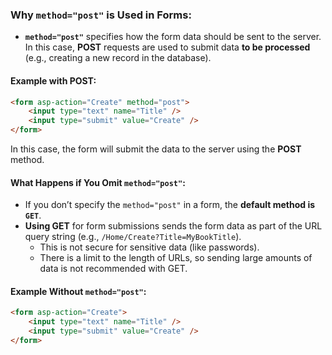 ### **Why `method="post"` is Used in Forms**:

- **`method="post"`** specifies how the form data should be sent to the server. In this case, **POST** requests are used to submit data **to be processed** (e.g., creating a new record in the database).

#### Example with POST:

```HTML
<form asp-action="Create" method="post">
    <input type="text" name="Title" />
    <input type="submit" value="Create" />
</form>
```
In this case, the form will submit the data to the server using the **POST** method.


#### What Happens if You Omit `method="post"`:

- If you don’t specify the `method="post"` in a form, the **default method is `GET`**.
- **Using GET** for form submissions sends the form data as part of the URL query string (e.g., `/Home/Create?Title=MyBookTitle`).
    - This is not secure for sensitive data (like passwords).
    - There is a limit to the length of URLs, so sending large amounts of data is not recommended with GET.

#### Example Without `method="post"`:
```HTML
<form asp-action="Create">
    <input type="text" name="Title" />
    <input type="submit" value="Create" />
</form>
```

